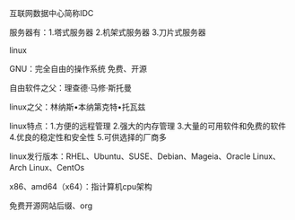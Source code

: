 互联网数据中心简称IDC

服务器有：1.塔式服务器 2.机架式服务器 3.刀片式服务器

linux

GNU：完全自由的操作系统 免费、开源

自由软件之父：理查德·马修·斯托曼

linux之父：林纳斯•本纳第克特•托瓦兹

linux特点：1.方便的远程管理 2.强大的内存管理 3.大量的可用软件和免费的软件 4.优良的稳定性和安全性 5.可供选择的厂商多

linux发行版本：RHEL、Ubuntu、SUSE、Debian、Mageia、Oracle Linux、Arch Linux、CentOs

x86、amd64（x64）：指计算机cpu架构

免费开源网站后缀、org

